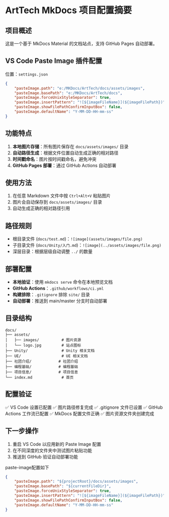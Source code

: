# ArtTech MkDocs 项目配置摘要

## 项目概述

这是一个基于 MkDocs Material 的文档站点，支持 GitHub Pages 自动部署。

## VS Code Paste Image 插件配置

位置：`settings.json`

```json
{
    "pasteImage.path": "e:/MKDocs/ArtTech/docs/assets/images",
    "pasteImage.basePath": "e:/MKDocs/ArtTech/docs",
    "pasteImage.forceUnixStyleSeparator": true,
    "pasteImage.insertPattern": "![${imageFileName}](${imageFilePath})",
    "pasteImage.showFilePathConfirmInputBox": false,
    "pasteImage.defaultName": "Y-MM-DD-HH-mm-ss"
}
```

## 功能特点

1. **本地图片存储**：所有图片保存在 `docs/assets/images/` 目录
2. **自动路径生成**：根据文件位置自动生成正确的相对路径
3. **时间戳命名**：图片按时间戳命名，避免冲突
4. **GitHub Pages 部署**：通过 GitHub Actions 自动部署

## 使用方法

1. 在任意 Markdown 文件中按 `Ctrl+Alt+V` 粘贴图片
2. 图片会自动保存到 `docs/assets/images/` 目录
3. 自动生成正确的相对路径引用

## 路径规则

- 根目录文件 (`docs/test.md`)：`![image](assets/images/file.png)`
- 子目录文件 (`docs/Unity/入门.md`)：`![image](../assets/images/file.png)`
- 深层目录：根据层级自动调整 `../` 的数量

## 部署配置

- **本地验证**：使用 `mkdocs serve` 命令在本地预览文档
- **GitHub Actions**：`.github/workflows/ci.yml`
- **构建排除**：`.gitignore` 排除 `site/` 目录
- **自动部署**：推送到 main/master 分支时自动部署

## 目录结构

``` plain text
docs/
├── assets/
│   ├── images/          # 图片资源
│   └── logo.jpg         # 站点图标
├── Unity/               # Unity 相关文档
├── UE/                  # UE 相关文档
├── 社团介绍/            # 社团介绍
├── 编程基础/            # 编程基础
├── 项目信息/            # 项目信息
└── index.md             # 首页
```

## 配置验证

✅ VS Code 设置已配置
✅ 图片路径修复完成
✅ .gitignore 文件已设置
✅ GitHub Actions 工作流已配置
✅ MkDocs 配置文件正确
✅ 图片资源文件夹创建完成

## 下一步操作

1. 重启 VS Code 以应用新的 Paste Image 配置
2. 在不同深度的文件夹中测试图片粘贴功能
3. 推送到 GitHub 验证自动部署功能

paste-image配置如下

``` json
{
    "pasteImage.path": "${projectRoot}/docs/assets/images",
    "pasteImage.basePath": "${currentFileDir}",
    "pasteImage.forceUnixStyleSeparator": true,
    "pasteImage.insertPattern": "![${imageFileName}](${imageFilePath})",
    "pasteImage.showFilePathConfirmInputBox": false,
    "pasteImage.defaultName": "Y-MM-DD-HH-mm-ss"
}
```
